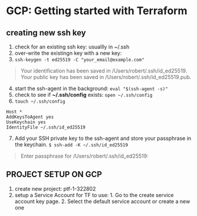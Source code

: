 # GCP: Getting started with Terraform
## creating new ssh key
  1. check for an existing ssh key: usuallly in ~/.ssh
  2. over-write the existingn key with a new key:
  3. `ssh-keygen -t ed25519 -C "your_email@example.com"`

  > Your identification has been saved in /Users/robert/.ssh/id_ed25519.
  > Your public key has been saved in /Users/robert/.ssh/id_ed25519.pub.

  4. start the ssh-agent in the background: `eval "$(ssh-agent -s)"`
  5. check to see if **~/.ssh/config** exists: `open ~/.ssh/config`
  6. `touch ~/.ssh/config`

  ```
  Host *
  AddKeysToAgent yes
  UseKeychain yes
  IdentityFile ~/.ssh/id_ed25519
  ```
  7. Add your SSH private key to the ssh-agent and store your passphrase in the keychain.
  `$ ssh-add -K ~/.ssh/id_ed25519`
  > Enter passphrase for /Users/robert/.ssh/id_ed25519: 
  

  ## PROJECT SETUP ON GCP
  1. create new project: ptf-1-322802
  2. setup a Service Account for TF to use:
    1. Go to the create service account key page. 
    2. Select the default service account or create a new one